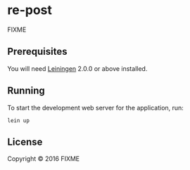 # re-post

FIXME

## Prerequisites

You will need [Leiningen][] 2.0.0 or above installed.

[leiningen]: https://github.com/technomancy/leiningen

## Running

To start the development web server for the application, run:

`lein up`


## License

Copyright © 2016 FIXME
